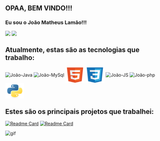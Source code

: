 ## OPAA, BEM VINDO!!!
### Eu sou o João Matheus Lamão!!!

<div style="display: inline_block;">
  <img height="180em" src="https://github-readme-stats.vercel.app/api?username=JoaoMatheusLamao&show_icons=true&theme=github_dark&count_private=true"/>
  <img height="180em" src="https://github-readme-stats.vercel.app/api/top-langs/?username=JoaoMatheusLamao&layout=compact&langs_count=7&theme=github_dark&count_private=true&hide=roff,hack"/>
</div>

## Atualmente, estas são as tecnologias que trabalho:
<div style="display: inline_block">
  <img align="center" alt="João-Java" height="60" width="70" src="https://cdn.jsdelivr.net/gh/devicons/devicon/icons/java/java-original.svg">
  <img align="center" alt="João-MySql" height="70" width="80" src="https://cdn.jsdelivr.net/gh/devicons/devicon/icons/mysql/mysql-original-wordmark.svg">
  <img align="center" alt="João-HTML" height="50" width="60" src="https://raw.githubusercontent.com/devicons/devicon/master/icons/html5/html5-original.svg">
  <img align="center" alt="João-CSS" height="50" width="60" src="https://raw.githubusercontent.com/devicons/devicon/master/icons/css3/css3-original.svg">
  <img align="center" alt="João-JS" height="50" width="60" src="https://cdn.jsdelivr.net/gh/devicons/devicon/icons/javascript/javascript-original.svg">
  <img align="center" alt="João-php" height="70" width="80" src="https://cdn.jsdelivr.net/gh/devicons/devicon/icons/php/php-plain.svg">
  <img align="center" alt="João-Python" height="50" width="60" src="https://raw.githubusercontent.com/devicons/devicon/master/icons/python/python-original.svg">
</div>

## Estes são os principais projetos que trabalhei:
[![Readme Card](https://github-readme-stats.vercel.app/api/pin/?username=JoaoMatheusLamao&repo=MoreMath&theme=github_dark_dimmed)](https://github.com/JoaoMatheusLamao/MoreMath)
[![Readme Card](https://github-readme-stats.vercel.app/api/pin/?username=JoaoMatheusLamao&repo=Aval360-1Sem2023&theme=github_dark_dimmed)](https://github.com/JoaoMatheusLamao/Aval360-1Sem2023)

![gif](https://github.com/JoaoMatheusLamao/JoaoMatheusLamao/assets/77554165/16791aac-3185-4539-808e-24fbc58f947a)
